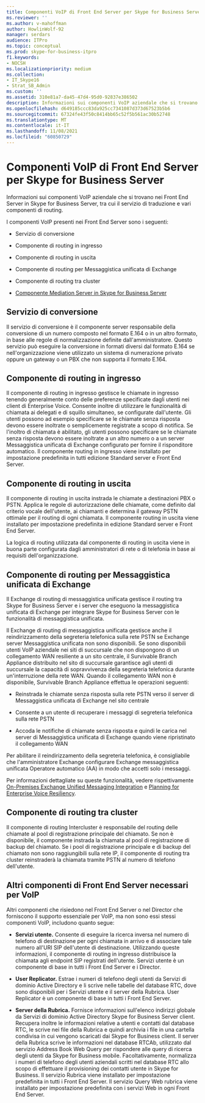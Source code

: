 ```yaml
---
title: Componenti VoIP di Front End Server per Skype for Business Server
ms.reviewer: ''
ms.author: v-mahoffman
author: HowlinWolf-92
manager: serdars
audience: ITPro
ms.topic: conceptual
ms.prod: skype-for-business-itpro
f1.keywords:
- NOCSH
ms.localizationpriority: medium
ms.collection:
- IT_Skype16
- Strat_SB_Admin
ms.custom: ''
ms.assetid: 310e81a7-da45-47d4-95d0-92837e386502
description: Informazioni sui componenti VoIP aziendale che si trovano nei Front End Server in Skype for Business Server, tra cui il servizio di traduzione e vari componenti di routing.
ms.openlocfilehash: d649185ccc83da925cc7341087d373d67523b5b6
ms.sourcegitcommit: 67324fe43f50c8414bb65c52f5b561ac30b52748
ms.translationtype: MT
ms.contentlocale: it-IT
ms.lasthandoff: 11/08/2021
ms.locfileid: "60850729"
---
```

# <a name="front-end-server-voip-components-for-skype-for-business-server"></a>Componenti VoIP di Front End Server per Skype for Business Server

Informazioni sui componenti VoIP aziendale che si trovano nei Front End Server in Skype for Business Server, tra cui il servizio di traduzione e vari componenti di routing.

I componenti VoIP presenti nei Front End Server sono i seguenti:

- Servizio di conversione

- Componente di routing in ingresso

- Componente di routing in uscita

- Componente di routing per Messaggistica unificata di Exchange

- Componente di routing tra cluster

- [Componente Mediation Server in Skype for Business Server](mediation-server.md)

## <a name="translation-service"></a>Servizio di conversione

Il servizio di conversione è il componente server responsabile della conversione di un numero composto nel formato E.164 o in un altro formato, in base alle regole di normalizzazione definite dall'amministratore. Questo servizio può eseguire la conversione in formati diversi dal formato E.164 se nell'organizzazione viene utilizzato un sistema di numerazione privato oppure un gateway o un PBX che non supporta il formato E.164.

## <a name="inbound-routing-component"></a>Componente di routing in ingresso

Il componente di routing in ingresso gestisce le chiamate in ingresso tenendo generalmente conto delle preferenze specificate dagli utenti nei client di Enterprise Voice. Consente inoltre di utilizzare le funzionalità di chiamata ai delegati e di squillo simultaneo, se configurate dall'utente. Gli utenti possono ad esempio specificare se le chiamate senza risposta devono essere inoltrate o semplicemente registrate a scopo di notifica. Se l'inoltro di chiamata è abilitato, gli utenti possono specificare se le chiamate senza risposta devono essere inoltrate a un altro numero o a un server Messaggistica unificata di Exchange configurato per fornire il risponditore automatico. Il componente routing in ingresso viene installato per impostazione predefinita in tutti edizione Standard server e Front End Server.

## <a name="outbound-routing-component"></a>Componente di routing in uscita

Il componente di routing in uscita instrada le chiamate a destinazioni PBX o PSTN. Applica le regole di autorizzazione delle chiamate, come definito dal criterio vocale dell'utente, ai chiamanti e determina il gateway PSTN ottimale per il routing di ogni chiamata. Il componente routing in uscita viene installato per impostazione predefinita in edizione Standard server e Front End Server.

La logica di routing utilizzata dal componente di routing in uscita viene in buona parte configurata dagli amministratori di rete o di telefonia in base ai requisiti dell'organizzazione.

## <a name="exchange-um-routing-component"></a>Componente di routing per Messaggistica unificata di Exchange

Il Exchange di routing di messaggistica unificata gestisce il routing tra Skype for Business Server e i server che eseguono la messaggistica unificata di Exchange per integrare Skype for Business Server con le funzionalità di messaggistica unificata.

Il Exchange di routing di messaggistica unificata gestisce anche il reindirizzamento della segreteria telefonica sulla rete PSTN se Exchange server Messaggistica unificata non sono disponibili. Se sono disponibili utenti VoIP aziendale nei siti di succursale che non dispongono di un collegamento WAN resiliente a un sito centrale, il Survivable Branch Appliance distribuito nel sito di succursale garantisce agli utenti di succursale la capacità di sopravvivenza della segreteria telefonica durante un'interruzione della rete WAN. Quando il collegamento WAN non è disponibile, Survivable Branch Appliance effettua le operazioni seguenti:

- Reinstrada le chiamate senza risposta sulla rete PSTN verso il server di Messaggistica unificata di Exchange nel sito centrale

- Consente a un utente di recuperare i messaggi di segreteria telefonica sulla rete PSTN

- Accoda le notifiche di chiamate senza risposta e quindi le carica nel server di Messaggistica unificata di Exchange quando viene ripristinato il collegamento WAN

Per abilitare il reindirizzamento della segreteria telefonica, è consigliabile che l'amministratore Exchange configurare Exchange messaggistica unificata Operatore automatico (AA) in modo che accetti solo i messaggi.

Per informazioni dettagliate su queste funzionalità, vedere rispettivamente [On-Premises Exchange Unified Messaging Integration](/previous-versions/office/lync-server-2013/lync-server-2013-planning-for-exchange-unified-messaging-integration) e [Planning for Enterprise Voice Resiliency](/previous-versions/office/lync-server-2013/lync-server-2013-planning-for-enterprise-voice-resiliency).

## <a name="intercluster-routing-component"></a>Componente di routing tra cluster

Il componente di routing Intercluster è responsabile del routing delle chiamate al pool di registrazione principale del chiamato. Se non è disponibile, il componente instrada la chiamata al pool di registrazione di backup del chiamato. Se i pool di registrazione principale e di backup del chiamato non sono raggiungibili sulla rete IP, il componente di routing tra cluster reinstraderà la chiamata tramite PSTN al numero di telefono dell'utente.

## <a name="other-front-end-server-components-required-for-voip"></a>Altri componenti di Front End Server necessari per VoIP

Altri componenti che risiedono nel Front End Server o nel Director che forniscono il supporto essenziale per VoIP, ma non sono essi stessi componenti VoIP, includono quanto segue:

- **Servizi utente.** Consente di eseguire la ricerca inversa nel numero di telefono di destinazione per ogni chiamata in arrivo e di associare tale numero all'URI SIP dell'utente di destinazione. Utilizzando queste informazioni, il componente di routing in ingresso distribuisce la chiamata agli endpoint SIP registrati dell'utente. Servizi utente è un componente di base in tutti i Front End Server e i Director.

- **User Replicator.** Estrae i numeri di telefono degli utenti da Servizi di dominio Active Directory e li scrive nelle tabelle del database RTC, dove sono disponibili per i Servizi utente e il server della Rubrica. User Replicator è un componente di base in tutti i Front End Server.

- **Server della Rubrica.** Fornisce informazioni sull'elenco indirizzi globale da Servizi di dominio Active Directory Skype for Business Server client. Recupera inoltre le informazioni relative a utenti e contatti dal database RTC, le scrive nei file della Rubrica e quindi archivia i file in una cartella condivisa in cui vengono scaricati dai Skype for Business client. Il server della Rubrica scrive le informazioni nel database RTCAb, utilizzato dal servizio Address Book Web Query per rispondere alle query di ricerca degli utenti da Skype for Business mobile. Facoltativamente, normalizza i numeri di telefono degli utenti aziendali scritti nel database RTC allo scopo di effettuare il provisioning dei contatti utente in Skype for Business. Il servizio Rubrica viene installato per impostazione predefinita in tutti i Front End Server. Il servizio Query Web rubrica viene installato per impostazione predefinita con i servizi Web in ogni Front End Server.